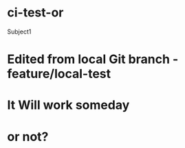 # ci-test-or
Subject1
# Edited from local Git branch - feature/local-test
<!-- Trigger CI on main -->
# It Will work someday
# or not?
